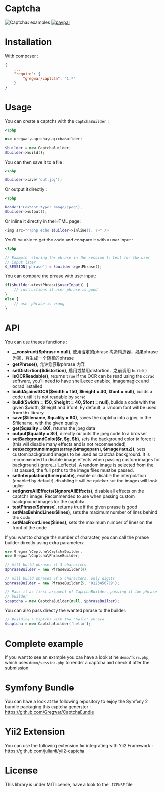 Captcha
=======

![Captchas examples](http://gregwar.com/captchas.png)
[![paypal](https://www.paypalobjects.com/en_US/i/btn/btn_donateCC_LG.gif)](https://www.paypal.com/cgi-bin/webscr?cmd=_s-xclick&hosted_button_id=YUXRLWHQSWS6L)

Installation
============

With composer :

``` json
{
    ...
    "require": {
        "gregwar/captcha": "1.*"
    }
}
```

Usage
=====

You can create a captcha with the `CaptchaBuilder` :

```php
<?php

use Gregwar\Captcha\CaptchaBuilder;

$builder = new CaptchaBuilder;
$builder->build();
```

You can then save it to a file :

```php
<?php

$builder->save('out.jpg');
```

Or output it directly :

```php
<?php

header('Content-type: image/jpeg');
$builder->output();
```

Or inline it directly in the HTML page:

```php
<img src="<?php echo $builder->inline(); ?>" />
```

You'll be able to get the code and compare it with a user input :

```php
<?php

// Example: storing the phrase in the session to test for the user 
// input later
$_SESSION['phrase'] = $builder->getPhrase();
```

You can compare the phrase with user input:
```php
if($builder->testPhrase($userInput)) {
    // instructions if user phrase is good
}
else {
    // user phrase is wrong
}
```

API
===

You can use theses functions :

* **__construct($phrase = null)**, 使用给定的phrase 构造构造器，如果phrase 为空，将生成一个随机的phrase 
* **getPhrase()**, 允许您获取phrase 内容
* **setDistortion($distortion)**, 启用或禁用distortion，之前调用 `build()`
* **isOCRReadable()**, returns `true` if the OCR can be read using the `ocrad` software, you'll need to have shell_exec enabled, imagemagick and ocrad installed
* **buildAgainstOCR($width = 150, $height = 40, $font = null)**, builds a code until it is not readable by `ocrad`
* **build($width = 150, $height = 40, $font = null)**, builds a code with the given $width, $height and $font. By default, a random font will be used from the library
* **save($filename, $quality = 80)**, saves the captcha into a jpeg in the $filename, with the given quality
* **get($quality = 80)**, returns the jpeg data
* **output($quality = 80)**, directly outputs the jpeg code to a browser
* **setBackgroundColor($r, $g, $b)**, sets the background color to force it (this will disable many effects and is not recommended)
* **setBackgroundImages(array($imagepath1, $imagePath2))**, Sets custom background images to be used as captcha background. It is recommended to disable image effects when passing custom images for background (ignore_all_effects). A random image is selected from the list passed, the full paths to the image files must be passed.
* **setInterpolation($interpolate)**, enable or disable the interpolation (enabled by default), disabling it will be quicker but the images will look uglier
* **setIgnoreAllEffects($ignoreAllEffects)**, disable all effects on the captcha image. Recommended to use when passing custom background images for the captcha.
* **testPhrase($phrase)**, returns true if the given phrase is good
* **setMaxBehindLines($lines)**, sets the maximum number of lines behind the code
* **setMaxFrontLines($lines)**, sets the maximum number of lines on the front of the code

If you want to change the number of character, you can call the phrase builder directly using
extra parameters:

```php
use Gregwar\Captcha\CaptchaBuilder;
use Gregwar\Captcha\PhraseBuilder;

// Will build phrases of 3 characters
$phraseBuilder = new PhraseBuilder(4)

// Will build phrases of 5 characters, only digits
$phraseBuilder = new PhraseBuilder(5, '0123456789');

// Pass it as first argument of CaptchaBuilder, passing it the phrase
// builder
$captcha = new CaptchaBuilder(null, $phraseBuilder);
```

You can also pass directly the wanted phrase to the builder:

```php
// Building a Captcha with the "hello" phrase
$captcha = new CaptchaBuilder('hello');
```

Complete example
================

If you want to see an example you can have a look at he ``demo/form.php``, which uses ``demo/session.php`` to
render a captcha and check it after the submission

Symfony Bundle
================

You can have a look at the following repository to enjoy the Symfony 2 bundle packaging this captcha generator :
https://github.com/Gregwar/CaptchaBundle

Yii2 Extension
===============

You can use the following extension for integrating with Yii2 Framework :
https://github.com/juliardi/yii2-captcha

License
=======

This library is under MIT license, have a look to the `LICENSE` file
